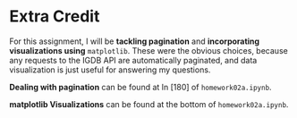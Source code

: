 # Extra Credit

For this assignment, I will be **tackling pagination** and **incorporating visualizations using** `matplotlib`. These were the obvious choices, because any requests to the IGDB API are automatically paginated, and data visualization is just useful for answering my questions.

**Dealing with pagination** can be found at In [180] of `homework02a.ipynb`.

**matplotlib Visualizations** can be found at the bottom of `homework02a.ipynb`.